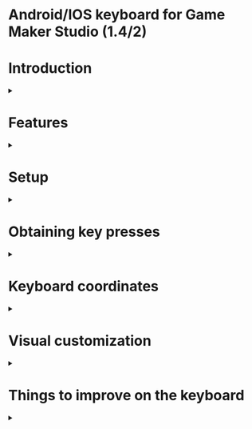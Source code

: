 # Android/IOS keyboard for Game Maker Studio (1.4/2)
# Introduction

<details>

<summary></summary>

I created this keyboard because there was no good *free* keyboard on the marketplace.

Furthermore, paid extensions were for the **native keyboard**, which means we need a different keyboard for **both** IOS and Android, alongside the lack of customization they have.

So I spent 20 initial hours creating this keyboard, and less than 4 a few days after to fix few bugs and optimize the project.

</details>



# Features

<details>

<summary></summary>

* Fast and easy to setup !
* Highly customizable through simple and straightforward ~~functions~~ scripts !
* Minimal performance impact on your game !
* Supports up 5 keys at the same time !
* Compatible both Android and IOS !

</details>



# Setup

<details>

<summary></summary>

### Create the keyboard
    keyboard_create(Left_position, Top_position, Width, Height);

[Then customize it with to get the design you want.](#visual-customization)

### Get keyboard text
    keyboard_get_text();
**returns:** String

### Clear keyboard text
    keyboard_clear_text();

### Destroy the keyboard
    keyboard_destroy();

<br>

------------

<br>

</details>

# Obtaining key presses

<details>

<summary></summary>

### Obtaining last pressed key
    keyboard_get_lastkey();
**returns:** String

### Obtaining pressed key
    keyboard_get_pressed_key();
**returns:** String

### Obtaining released key
    keyboard_get_released_key();
**returns:** String



<br>

------------

<br>

</details>

# Keyboard coordinates

<details>

<summary></summary>

The x and y coordinates represents the top left of the keyboard.
However, **DON'T** move the keyboard by accessing directly thoses values !

The keyboard is defined by its 4 borders (Left, Top, Right, Bottom).
You can set and/or get the coordinate of any of the keyboard borders.

## Moving the keyboard around

<details>

<summary></summary>

### Move the keyboard from its top border
    keyboard_set_from_top(Y_coordinate);

### Move the keyboard from its bottom border
    keyboard_set_from_bottom(Y_coordinate);

### Move the keyboard from its left border
    keyboard_set_from_left(X_coordinate);

### Move the keyboard from its right border
    keyboard_set_from_right(X_coordinate);

</details>

## Getting keyboard coordinates

<details>

<summary></summary>

### Get the top border
    keyboard_get_bbox_top();
**returns:** real number

### Get the bottom border
    keyboard_get_bbox_bottom();
**returns:** real number

### Get the left border
    keyboard_get_bbox_left();
**returns:** real number

### Get the right border
    keyboard_get_bbox_right();
**returns:** real number

</details>

<br>

------------

<br>

</details>


# Visual customization

<details>

<summary></summary>

The keyboard have many visual properties that can be customized.
*I don't want to describe them all but here I am*

<br>

## Keyboard Size

<details>

<summary></summary>

### Resize the keyboard
    keyboard_resize(Width, Height);

### Get keyboard size
    keyboard_get_width();
**returns:** real number

    keyboard_get_height();
**returns:** real number

<br>

</details>

## Keyboard background

<details>

<summary></summary>

### Background state
    keyboard_set_background_visible(Boolean);
    
&ensp;

    keyboard_get_background_visible();
**returns:** boolean

### Background color
    keyboard_set_background_color(Color);

    keyboard_get_background_color();
**returns:** color

</details>

## Keyboard font

<details>

<summary></summary>

### Font used

<details>

<summary></summary>

    keyboard_set_font(Font);
    
&ensp;

    keyboard_get_font();
**returns:** Font index

</details>

### Font color

<details>

<summary></summary>

     keyboard_set_text_color(Color);
     
 &ensp;

    keyboard_get_text_color();
**returns:** color

</details>

</details>

## Keyboard keycaps

<details>

<summary></summary>

### State

<details>

<summary></summary>

    keyboard_set_keycaps_visible(boolean);

</details>

### Corners

<details>

<summary></summary>

    keyboard_set_keycaps_radius(real_number);

If desired, you can set the radius on each axis individually.

    keyboard_set_keycaps_x_radius(Radius);
	keyboard_set_keycaps_y_radius(Radius);

</details>

### Offsets

<details>

<summary></summary>

    keyboard_set_keycaps_offset(Offset);

If desired, you can set the offset on each axis individually.

    keyboard_set_keycaps_x_offset(Offset);
	keyboard_set_keycaps_y_offset(Offset);

</details>

### Colors

<details>

<summary></summary>

#### Idle state

<details>

<summary></summary>

    keyboard_set_keycaps_color(Color);
    
&ensp;

    keyboard_get_keycaps_color();
**returns:** color

</details>

#### Pressed state

<details>

<summary></summary>

    keyboard_set_keycaps_pressed_color(Color);
&ensp;

    keyboard_get_keycaps_pressed_color();
**returns:** color

</details>

</details>

</details>

<br>

------------

<br>

</details>

# Things to improve on the keyboard

<details>

<summary></summary>

* Performance, always better performance !
Without kidding, generating the surface is extremely inefficient.
* Better handling of spriteless special keys like _ENTER_, _DELETE_...
* Add a resizing system for keys with a sprite.
* Make the keyboard works as a normal keyboard to allow seemless integration from a PC typing game !
* And surely other things that I can't think of right now.

</details>




